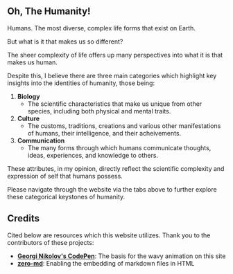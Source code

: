 ## Oh, The Humanity!
Humans. The most diverse, complex life forms that exist on Earth.

But what is it that makes us so different?

The sheer complexity of life offers up many perspectives into what it is that makes us human.

Despite this, I believe there are three main categories which highlight key insights into the identities of humanity, those being:

1. **Biology**
    - The scientific characteristics that make us unique from other species, including both physical and mental traits.
2. **Culture**
    - The customs, traditions, creations and various other manifestations of humans, their intelligence, and their acheivements.
3. **Communication**
    - The many forms through which humans communicate thoughts, ideas, experiences, and knowledge to others.

These attributes, in my opinion, directly reflect the scientific complexity and expression of self that humans possess.

Please navigate through the website via the tabs above to further explore these categorical keystones of humanity.


## Credits
Cited below are resources which this website utilizes. Thank you to the contributors of these projects:
- [**Georgi Nikolov's CodePen**](https://codepen.io/gbnikolov/pen/rLzxoX): The basis for the wavy animation on this site
- [**zero-md**](https://github.com/zerodevx/zero-md): Enabling the embedding of markdown files in HTML